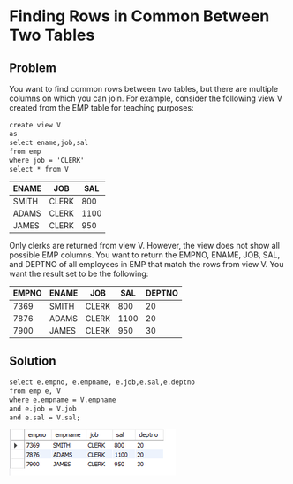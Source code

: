 #  Finding Rows in Common Between Two Tables

## Problem

You want to find common rows between two tables, but there are multiple columns on which you can join. For example, consider the following view V created from the
EMP table for teaching purposes:

    create view V
    as
    select ename,job,sal
    from emp
    where job = 'CLERK'
    select * from V

ENAME | JOB | SAL
----- | ----| ----
SMITH|CLERK|800
ADAMS|CLERK|1100
JAMES|CLERK|950

Only clerks are returned from view V. However, the view does not show all possible
EMP columns. You want to return the EMPNO, ENAME, JOB, SAL, and DEPTNO of
all employees in EMP that match the rows from view V. You want the result set to be
the following:

EMPNO | ENAME | JOB | SAL | DEPTNO
----- |-------| --- | --- | -----
 7369|SMITH|CLERK|800|20
|7876|ADAMS|CLERK|1100|20
|7900|JAMES|CLERK|950|30

## Solution 

    select e.empno, e.empname, e.job,e.sal,e.deptno
    from emp e, V
    where e.empname = V.empname
    and e.job = V.job
    and e.sal = V.sal;

![common_rows](./images/common_rows.png)